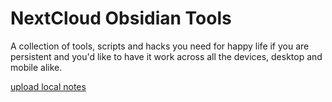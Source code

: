 # NextCloud Obsidian Tools

A collection of tools, scripts and hacks you need for happy life if you are persistent and you'd like to have it work across all the devices, desktop and mobile alike.

[upload local notes](./upload_local_notes.md)

